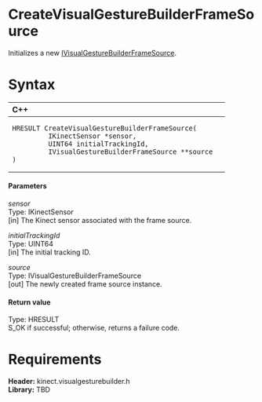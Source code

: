 CreateVisualGestureBuilderFrameSource  
=====================================  

Initializes a new [IVisualGestureBuilderFrameSource](../Interfaces/IVisualGestureBuilderFra.md). <span id="syntaxSection"></span>

Syntax  
======  

<table>
<colgroup>
<col width="100%" />
</colgroup>
<thead>
<tr class="header">
<th align="left">C++</th>
</tr>
</thead>
<tbody>
<tr class="odd">
<td align="left"><pre><code>HRESULT CreateVisualGestureBuilderFrameSource(  
         IKinectSensor *sensor,  
         UINT64 initialTrackingId,  
         IVisualGestureBuilderFrameSource **source  
)</code></pre></td>
</tr>
</tbody>
</table>

<span id="ID4EL"></span>
#### Parameters  

*sensor*    
Type: IKinectSensor  
[in] The Kinect sensor associated with the frame source.  

*initialTrackingId*    
Type: UINT64  
[in] The initial tracking ID.  

*source*    
Type: IVisualGestureBuilderFrameSource  
[out] The newly created frame source instance.  

<span id="ID4ES"></span>
#### Return value  

Type: HRESULT  
S\_OK if successful; otherwise, returns a failure code.  

<span id="requirements"></span>

Requirements  
============  

**Header:** kinect.visualgesturebuilder.h  
**Library:** TBD  



<!--Please do not edit the data in the comment block below.-->
<!--
TOCTitle : CreateVisualGestureBuilderFrameSource
RLTitle : CreateVisualGestureBuilderFrameSource
KeywordK : CreateVisualGestureBuilderFrameSource
KeywordF : CreateVisualGestureBuilderFrameSource
KeywordF : Microsoft.Kinect.visualgesturebuilder.CreateVisualGestureBuilderFrameSource(IKinectSensor,UINT64,IVisualGestureBuilderFrameSource@)
KeywordA : M:Microsoft.Kinect.visualgesturebuilder.CreateVisualGestureBuilderFrameSource(IKinectSensor,UINT64,IVisualGestureBuilderFrameSource@)
AssetID : M:Microsoft.Kinect.visualgesturebuilder.CreateVisualGestureBuilderFrameSource(IKinectSensor,UINT64,IVisualGestureBuilderFrameSource@)
Locale : en-us
CommunityContent : 1
APIType : Managed
APILocation : 
APIName : Microsoft.Kinect.visualgesturebuilder.CreateVisualGestureBuilderFrameSource
TargetOS : Windows
TopicType : kbSyntax
DevLang : C++
DocSet : K4Wv2
ProjType : K4Wv2Proj
Technology : Kinect for Windows
Product : Kinect for Windows SDK v2
productversion : 20
-->
